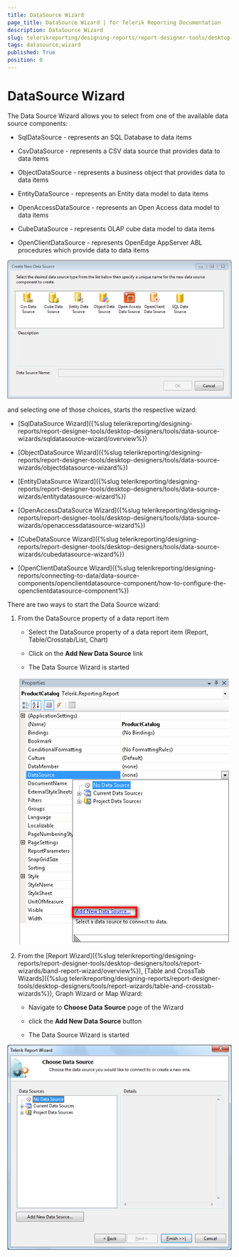 ```yaml
---
title: DataSource Wizard
page_title: DataSource Wizard | for Telerik Reporting Documentation
description: DataSource Wizard
slug: telerikreporting/designing-reports/report-designer-tools/desktop-designers/tools/data-source-wizards/datasource-wizard
tags: datasource,wizard
published: True
position: 0
---
```


# DataSource Wizard

The Data Source Wizard allows you to select from one of the available data source components: 

* SqlDataSource - represents an SQL Database to data items 

* CsvDataSource - represents a CSV data source that provides data to data items 

* ObjectDataSource - represents a business object that provides data to data items 

* EntityDataSource - represents an Entity data model to data items 

* OpenAccessDataSource - represents an Open Access data model to data items 

* CubeDataSource - represents OLAP cube data model to data items 

* OpenClientDataSource - represents OpenEdge AppServer ABL procedures which provide data to data items 
  

![](images/DataSourceWizard1.png)

and selecting one of those choices, starts the respective wizard:

* [SqlDataSource Wizard]({%slug telerikreporting/designing-reports/report-designer-tools/desktop-designers/tools/data-source-wizards/sqldatasource-wizard/overview%})

* [ObjectDataSource Wizard]({%slug telerikreporting/designing-reports/report-designer-tools/desktop-designers/tools/data-source-wizards/objectdatasource-wizard%})

* [EntityDataSource Wizard]({%slug telerikreporting/designing-reports/report-designer-tools/desktop-designers/tools/data-source-wizards/entitydatasource-wizard%})

* [OpenAccessDataSource Wizard]({%slug telerikreporting/designing-reports/report-designer-tools/desktop-designers/tools/data-source-wizards/openaccessdatasource-wizard%})

* [CubeDataSource Wizard]({%slug telerikreporting/designing-reports/report-designer-tools/desktop-designers/tools/data-source-wizards/cubedatasource-wizard%})

* [OpenClientDataSource Wizard]({%slug telerikreporting/designing-reports/connecting-to-data/data-source-components/openclientdatasource-component/how-to-configure-the-openclientdatasource-component%})


There are two ways to start the Data Source wizard:

1. From the DataSource property of a data report item 

   + Select the DataSource property of a data report item (Report, Table/Crosstab/List, Chart) 

   + Click on the __Add New Data Source__ link 

   + The Data Source Wizard is started 

   ![](images/DataSourceWizard2.png)

1. From the [Report Wizard]({%slug telerikreporting/designing-reports/report-designer-tools/desktop-designers/tools/report-wizards/band-report-wizard/overview%}), [Table and CrossTab Wizards]({%slug telerikreporting/designing-reports/report-designer-tools/desktop-designers/tools/report-wizards/table-and-crosstab-wizards%}), Graph Wizard or Map Wizard: 

   + Navigate to __Choose Data Source__ page of the Wizard 

   + click the __Add New Data Source__ button 

   + The Data Source Wizard is started 

  ![](images/DataSourceWizard3.png)

